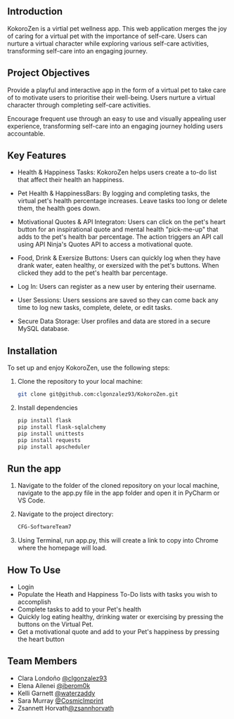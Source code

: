 ## Introduction

KokoroZen is a virtial pet wellness app. This web application merges the joy of caring for a virtual pet with the importance of self-care. Users can nurture a virtual character while exploring various self-care activities, transforming self-care into an engaging journey.
​
## Project Objectives

Provide a playful and interactive app in the form of a virtual pet to take care of to motivate users to prioritise their well-being. Users nurture a virtual character through completing self-care activities.

Encourage frequent use through an easy to use and visually appealing user experience, transforming self-care into an engaging journey holding users accountable.
​
## Key Features

- Health & Happiness Tasks: KokoroZen helps users create a to-do list that affect their health an happiness.

- Pet Health & HappinessBars: By logging and completing tasks, the virtual pet's health percentage increases. Leave tasks too long or delete them, the health goes down.

- Motivational Quotes & API Integraton: Users can click on the pet's heart button for an inspirational quote and mental health "pick-me-up" that adds to the pet's health bar percentage. The action triggers an API call using API Ninja's Quotes API to access a motivational quote.

- Food, Drink & Exersize Buttons: Users can quickly log when they have drank water, eaten healthy, or exersized with the pet's buttons. When clicked they add to the pet's health bar percentage.

- Log In: Users can register as a new user by entering their username.

- User Sessions: Users sessions are saved so they can come back any time to log new tasks, complete, delete, or edit tasks.

- Secure Data Storage: User profiles and data are stored in a secure MySQL database.
  ​

## Installation

To set up and enjoy KokoroZen, use the following steps:
​

1. Clone the repository to your local machine:
   ​

   ```bash
   git clone git@github.com:clgonzalez93/KokoroZen.git
   ```

2. Install dependencies
   ```bash
   pip install flask
   pip install flask-sqlalchemy
   pip install unittests
   pip install requests
   pip install apscheduler
   ```

## Run the app

1. Navigate to the folder of the cloned repository on your local machine, navigate to the app.py file in the app folder and open it in PyCharm or VS Code. 

2. Navigate to the project directory:
​
    ```bash
    CFG-SoftwareTeam7
    ```

3. Using Terminal, run app.py, this will create a link to copy into Chrome where the homepage will load.​

## How To Use

- Login
- Populate the Heath and Happiness To-Do lists with tasks you wish to accomplish
- Complete tasks to add to your Pet's health
- Quickly log eating healthy, drinking water or exercising by pressing the buttons on the Virtual Pet.
- Get a motivational quote and add to your Pet's happiness by pressing the heart button
   ​

## Team Members


- Clara Londoño [@clgonzalez93](https://github.com/clgonzalez93)
- Elena Ailenei [@iberom0k](https://github.com/iberom0k)
- Kelli Garnett [@waterzaddy](https://github.com/waterzaddy)
- Sara Murray [@CosmicImprint](https://github.com/CosmicImprint)
- Zsannett Horvath[@zsannhorvath](https://github.com/zsannhorvath)
  ​
